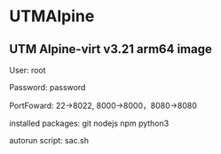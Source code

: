 # UTMAlpine
## UTM Alpine-virt v3.21 arm64 image
User: root

Password: password

PortFoward: 22->8022, 8000->8000，8080->8080

installed packages: git nodejs npm python3

autorun script: sac.sh
